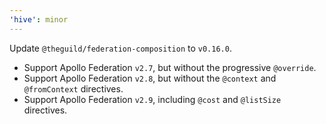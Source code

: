 ```yaml
---
'hive': minor
---
```


Update `@theguild/federation-composition` to `v0.16.0`.

- Support Apollo Federation `v2.7`, but without the progressive `@override`.
- Support Apollo Federation `v2.8`, but without the `@context` and `@fromContext` directives.
- Support Apollo Federation `v2.9`, including `@cost` and `@listSize` directives.
